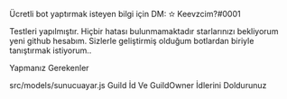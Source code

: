 Ücretli bot yaptırmak isteyen bilgi için DM: ✫ Keevzcim?#0001

Testleri yapılmıştır. Hiçbir hatası bulunmamaktadır starlarınızı bekliyorum yeni github hesabım. Sizlerle geliştirmiş olduğum botlardan biriyle tanıştırmak istiyorum..

Yapmanız Gerekenler

src/models/sunucuayar.js
Guild İd Ve GuildOwner İdlerini Doldurunuz
